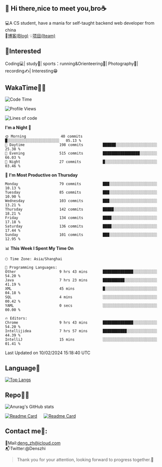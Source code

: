 👋 Hi there,nice to meet you,bro☕
---
💻A CS student, have a mania for self-taught backend web developer from china   
📌[博客(Blog)](https://github.com/HealUP/MyBlog)
💡[项目(Iteam)](https://healup.github.io/)

 <!-- waka-box start -->
 <!-- waka-box end -->
 
🧲**Interested**
--
Coding💻| study📖| sports：running&Orienteering🏃‍| Photography📸| recording✍️| Interesting😁

WakaTime👨‍💻
---
<!--START_SECTION:waka-->
![Code Time](http://img.shields.io/badge/Code%20Time-652%20hrs%2015%20mins-blue)

![Profile Views](http://img.shields.io/badge/Profile%20Views-0-blue)

![Lines of code](https://img.shields.io/badge/From%20Hello%20World%20I%27ve%20Written-205.0%20thousand%20lines%20of%20code-blue)

**I'm a Night 🦉** 

```text
🌞 Morning                40 commits          █░░░░░░░░░░░░░░░░░░░░░░░░   05.13 % 
🌆 Daytime                198 commits         ██████░░░░░░░░░░░░░░░░░░░   25.38 % 
🌃 Evening                515 commits         █████████████████░░░░░░░░   66.03 % 
🌙 Night                  27 commits          █░░░░░░░░░░░░░░░░░░░░░░░░   03.46 % 
```
📅 **I'm Most Productive on Thursday** 

```text
Monday                   79 commits          ███░░░░░░░░░░░░░░░░░░░░░░   10.13 % 
Tuesday                  85 commits          ███░░░░░░░░░░░░░░░░░░░░░░   10.90 % 
Wednesday                103 commits         ███░░░░░░░░░░░░░░░░░░░░░░   13.21 % 
Thursday                 142 commits         █████░░░░░░░░░░░░░░░░░░░░   18.21 % 
Friday                   134 commits         ████░░░░░░░░░░░░░░░░░░░░░   17.18 % 
Saturday                 136 commits         ████░░░░░░░░░░░░░░░░░░░░░   17.44 % 
Sunday                   101 commits         ███░░░░░░░░░░░░░░░░░░░░░░   12.95 % 
```


📊 **This Week I Spent My Time On** 

```text
🕑︎ Time Zone: Asia/Shanghai

💬 Programming Languages: 
Other                    9 hrs 43 mins       ██████████████░░░░░░░░░░░   54.20 % 
Java                     7 hrs 23 mins       ██████████░░░░░░░░░░░░░░░   41.19 % 
XML                      45 mins             █░░░░░░░░░░░░░░░░░░░░░░░░   04.18 % 
SQL                      4 mins              ░░░░░░░░░░░░░░░░░░░░░░░░░   00.42 % 
YAML                     0 secs              ░░░░░░░░░░░░░░░░░░░░░░░░░   00.00 % 

🔥 Editors: 
Chrome                   9 hrs 43 mins       ██████████████░░░░░░░░░░░   54.20 % 
Intellijidea             7 hrs 57 mins       ███████████░░░░░░░░░░░░░░   44.39 % 
IntelliJ                 15 mins             ░░░░░░░░░░░░░░░░░░░░░░░░░   01.41 % 
```


 Last Updated on 10/02/2024 15:18:40 UTC
<!--END_SECTION:waka-->

Language🚀
---
[![Top Langs](https://github-readme-stats.vercel.app/api/top-langs/?username=HealUP&layout=compact&hide_border=true)](https://github.com/HealUP)

Repo🧑‍💻
---
![Anurag's GitHub stats](https://github-readme-stats.vercel.app/api?username=HealUP&count_private=true&show_icons=true&theme=gruvbox&hide_border=true) 

[![Readme Card](https://github-readme-stats.vercel.app/api/pin/?username=HealUP&repo=InternetEy&theme=transparent)](https://github.com/HealUP/InternetEy) &emsp;
[![Readme Card](https://github-readme-stats.vercel.app/api/pin/?username=HealUP&repo=CampusExperience&theme=transparent)](https://github.com/HealUP/CampusExperience)


Contact me📱:
---
📮Mail:deng_zh@icloud.com  
📬Twitter:@Denszhi  

> Thank you for your attention, looking forward to progress together.🎉
